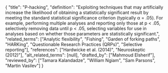 {
    "title": "P-hacking",
    "definition": "Exploiting techniques that may artificially increase the likelihood of obtaining a statistically significant result by meeting the standard statistical significance criterion (typically α = .05). For example, performing multiple analyses and reporting only those at p < .05, selectively removing data until p < .05, selecting variables for use in analyses based on whether those parameters are statistically significant.",
    "related_terms": ["Analytic flexibility", "Fishing", "Garden of forking paths", "HARKing", "Questionable Research Practices (QRPs)", "Selective reporting"],
    "references": ["Hardwicke et al. (2014)", "Neuroskeptic (2012)"],
    "alt_related_terms": [null],
    "drafted_by": ["Mahmoud Elsherif"],
    "reviewed_by": ["Tamara Kalandadze", "William Ngiam", "Sam Parsons", "Martin Vasilev"]
  }

